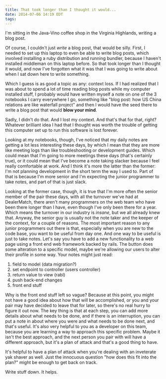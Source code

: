 ```yaml
---
title: That took longer than I thought it would...
date: 2014-07-06 14:19 EDT
tags:
---
```


I'm sitting in the Java-Vino coffee shop in the Virginia Highlands, writing a blog post.

Of course, I couldn't just *write* a blog post, that would be silly. First, I needed to set up this laptop to even be able to write blog posts, which involved installing a ruby distribution and running bundler, because I haven't installed middleman on this laptop before. So that took longer than I thought it would, and now I've forgotten what it was that I was going to write about when I sat down here to write something.

Which I guess is as good a topic as any: context loss. If I had realized that I was about to spend a lot of time reading blog posts while my computer installed stuff, I probably would have written myself a note on one of the 3 notebooks I carry everywhere I go, something like "blog post: how US China relations are like waterfall project" and then I would have the seed there to write a blog post that would **blow your mind**.

Sadly, I didn't do that. And I lost my context. And that's that for that, right? Whatever brilliant idea I had that I thought was worth the trouble of getting this computer set up to run this software is lost forever.

Looking at my notebooks, though, I've noticed that my daily notes are getting a lot less interesting these days, by which I mean that they are more like meeting logs than like troubleshooting or development guides. Which could mean that I'm going to more meetings these days (that's certainly true), or it could mean that I've become a note taking slacker because I feel really comfortable at work. And I think it's more the latter than the former: I'm not planning development in the short term the way I used to. Part of that is because I'm more senior and I'm expecting the junior programmer to take notes, and part of that is just slack.

Looking at the former case, though, it is true that I'm more often the senior member of the pair these days, with all the turnover we've had at DealerMatch, there aren't many programmers on the web team who have been there longer than I have, even though I've only been there for a year. Which means the turnover in our industry is *insane*, but we all already knew that. Anyway, the senior guy is usually not the note taker and the keeper of the context, for a couple of reasons. The most important reason to any junior programmers out there is that, especially when you are new to the code base, you want to be useful from day one. And one way to be useful is just to take notes. Let's say you have to add a new functionality to a web page using a front end web framework backed by rails. The button does some alteration to a specific model, maybe we're allowing our users to alter their profile in some way. Your notes might just read:

1. field to model (data migration?)
1. set endpoint to controller (users controller)
1. return value to view (rabl)
1. push back-end changes
1. front end stuff

Why is the front end stuff left so vague? Because at this point, you might not have a good idea about how that will be accomplished, or you and your pair may have decided to leave that for later, so there's no real hurry to figure it out now. The key thing is that at each step, you can add more details about what needs to be done, and if there is an interruption, you can put a note in about where you were and what needs to be done next, and that's useful. It's also very helpful to you as a developer on this team, because you are learning a way to approach this specific problem. Maybe it isn't the best approach, and the next person you pair with will have a different approach, but it's a plan of attack and that's a good thing to have.

It's helpful to have a plan of attack when you're dealing with an inveterate yak shaver as well. Just the innocuous question "how does this fit into the plan?" might be enough to get back on track. 

Write stuff down. It helps.
